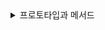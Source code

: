 <details>
  <summary>프로토타입과 메서드</summary>


### 프로토타입

- 프로토타입은 객체가 다른 객체로부터 속성과 메서드를 상속받을 수 있도록 해준다.
- 프로토타입을 사용하여 여러 객체가 동일한 메서드를 공유할 수 있다.
- 프로토타입은 객체의 상속 구조를 정의하며, 객체가 생성될 때 프로토타입 체인에서 메서드와 속성을 찾는다.

```javascript
function Person(name) {
  this.name = name;
}

Person.prototype.sayHello = function() {
  console.log(`Hello, my name is ${this.name}`);
};

const person = new Person('Alice');
person.sayHello(); // "Hello, my name is Alice"

```
- 프로토 타입은 각각의 객체에서 같은 프로토타입을 참조하고 있으므로, 여러 객체에서 하나의 프로토타입에 접근을 한다 



### 메서드 

- 메서드는 객체에 정의된 함수로, 객체의 행동이나 동작을 정의한다.
- 메서드는 객체의 인스턴스와 관련된 특정 작업을 수행하며, 객체의 속성으로서 동작을 한다.
- 메서드는 객체나 클래스 내에서 직접 정의되며, 객체의 기능을 구현한다.

```javascript
const dog = {
  name: 'Rex',
  bark: function() {
    console.log(`${this.name} says woof!`);
  }
};
dog.bark(); // "Rex says woof!"
```


- 즉, 프로토타입을 사용하여 객체의 상속과 메서드 공유를 구현할 수 있고 메서드는 객체의 행동을 정의하고, 프로토타입에 정의된 메서드는 모든 인스턴스에서 공유된다.

</details>